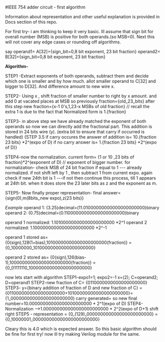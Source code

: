 #IEEE 754 adder circuit - first algorithm

Information about representation and other useful explanation is provided in Docs section of this repo.

For first try- i am thinking to keep it very basic. Ill assume that sign bit for overall number (MSB) is positive for both operands.(so MSB=0). Next this will not cover any edge cases or rounding off algorithms.

say
operand1= A[32]={sign_bit=0,8 bit exponent, 23 bit fraction}
operand2= B[32]={sign_bit=0,8 bit exponent, 23 bit fraction}

**Algorithm-**

STEP1 -Extract exponents of both operands, subtract them and decide which one is smaller and by how much.
allot smaller operand to C[32] and bigger to D[32]. And difference amount to new wire x.

STEP2- Using x , shift fraction of smaller number to right by x amount. and add 0 at vacated places at MSB
so previously fraction={old_23_bits} after this step new fraction={x-1 0's,1,23-x MSBs of old fraction}
// recall the extra 1 is due to the fact that Normalized form is 1.{fraction}

STEP3- in above step we have already matched the exponent of both operands so now we can directly add the fractional part. This addition is stored in 24 bits wire (y). (extra bit to ensure that carry if occurred is handled)
{STEP 3.5 if carry occures the answer of addition is= 10.{fraction 23 bits} *2^(expo of D) 
if no carry answer is= 1.{fraction 23 bits} *2^(expo of D)}

STEP4-now the normalization. current form= {1 or 10 ,23 bits of fraction}*2^(exponent of D)   //  exponent of bigger number. for normalization- check MSB of 24 bit fraction if equal to 1 --- already normalized.
if not shift left by 1 , then subtract 1 from current expo. again check if new 24th bit is 1 ---if not then continue this process, till 1 appears at 24th bit. when it does store the 23 later bits as z and the exponent as m.

STEP5- Now finally proper representation- final answer={sign(0),m(8bits_new expo),z(23 bits)}



*Example*
operand 1: (3.25)decimal=(11.01000000000000000000000)binary
operand 2: (0.75)decimal=(0.11000000000000000000000)binary

operand 1 normalized: 1.10100000000000000000000 *2^1
operand 2 normalized: 1.10000000000000000000000 *2^-1

operand 1 stored as= {0(sign),128(1+bias),10100000000000000000000(fraction)}
                   ={0_10000000_10100000000000000000000}

operand 2 stored as= {0(sign),126(bias-1),10000000000000000000000(fraction)}
                   = {0_01111110_10000000000000000000000}


now lets start with algorithm
STEP1-expo1=1; expo2=-1   x=(2); C=operand2; D=operand1
STEP2-new fraction of C= {0110000000000000000000}
STEP3-  y={binary addition of fraction of D and new fraction of C}
	 ={0110000000000000000000+10100000000000000000000}={1_00000000000000000000000)
carry generated= so new final number=10.00000000000000000000000 * 2^1(expo of D)
STEP4- Normalization -->1.000000000000000000000000 * 2^2(expo of D+1) shift right
STEP5 - representation = {0_(129)_000000000000000000000000}
			={0_10000001_000000000000000000000000}

Cleary this is 4.0 which is expected answer.
So this basic algorithm should be fine for first try! now ill try making Verilog module for the same.